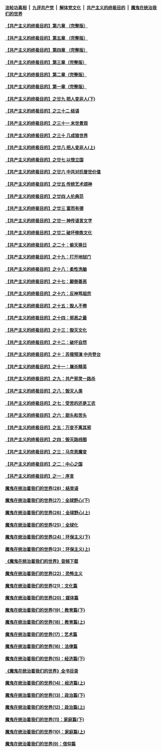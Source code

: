 ####  [法轮功真相](../../../../basic/blob/master/README.md?t=04031001) &nbsp;|&nbsp; [九评共产党](../../../../9ping.md/blob/master/README.md?t=04031001) &nbsp;|&nbsp; [解体党文化](../../../../jtdwh.md/blob/master/README.md?t=04031001)  &nbsp;|&nbsp; [共产主义的终极目的](../../../../gczydzjmd.md/blob/master/README.md?t=04031001) &nbsp;|&nbsp; [魔鬼在统治我们的世界](../../../../mgztzwmdsj.md/blob/master/README.md?t=04031001) 

#### [【共产主义的终极目的】第六章 （完整版）](../pages/nsc422/n11428913.md?t=04031001) 

#### [【共产主义的终极目的】第五章 （完整版）](../pages/nsc422/n11428912.md?t=04031001) 

#### [【共产主义的终极目的】第四章 （完整版）](../pages/nsc422/n11428907.md?t=04031001) 

#### [【共产主义的终极目的】第三章（完整版）](../pages/nsc422/n11428848.md?t=04031001) 

#### [【共产主义的终极目的】第二章（完整版）](../pages/nsc422/n11428831.md?t=04031001) 

#### [【共产主义的终极目的】第一章（完整版）](../pages/nsc422/n11417651.md?t=04031001) 

#### [【共产主义的终极目的】之廿九 把人变非人(下)](../pages/nsc422/n11344140.md?t=04031001) 

#### [【共产主义的终极目的】之三十二 结语](../pages/nsc422/n11360535.md?t=04031001) 

#### [【共产主义的终极目的】之三十一 末世景观](../pages/nsc422/n11351129.md?t=04031001) 

#### [【共产主义的终极目的】之三十 几成狼世界](../pages/nsc422/n11348280.md?t=04031001) 

#### [【共产主义的终极目的】之廿八 把人变非人(上)](../pages/nsc422/n11340492.md?t=04031001) 

#### [【共产主义的终极目的】之廿七 以恨立国](../pages/nsc422/n11336944.md?t=04031001) 

#### [【共产主义的终极目的】之廿六 中共对抗普世价值](../pages/nsc422/n11324785.md?t=04031001) 

#### [【共产主义的终极目的】之廿五 传统艺术颂神](../pages/nsc422/n11296396.md?t=04031001) 

#### [【共产主义的终极目的】之廿四 人伦典范](../pages/nsc422/n11296397.md?t=04031001) 

#### [【共产主义的终极目的】之廿三 富而有德](../pages/nsc422/n11283598.md?t=04031001) 

#### [【共产主义的终极目的】之廿一 神传语言文字](../pages/nsc422/n11263265.md?t=04031001) 

#### [【共产主义的终极目的】之廿二 破坏修炼文化](../pages/nsc422/n11245728.md?t=04031001) 

#### [【共产主义的终极目的】之二十：偷天换日](../pages/nsc422/n11238846.md?t=04031001) 

#### [【共产主义的终极目的】之十九：打开地狱门](../pages/nsc422/n11206376.md?t=04031001) 

#### [【共产主义的终极目的】之十八：柔性洗脑](../pages/nsc422/n11199994.md?t=04031001) 

#### [【共产主义的终极目的】之十七：颠倒善恶](../pages/nsc422/n11179782.md?t=04031001) 

#### [【共产主义的终极目的】之十六：反神骂祖宗](../pages/nsc422/n11166798.md?t=04031001) 

#### [【共产主义的终极目的】之十五：毁人不倦](../pages/nsc422/n11166792.md?t=04031001) 

#### [【共产主义的终极目的】之十四：邪恶之最](../pages/nsc422/n11150249.md?t=04031001) 

#### [【共产主义的终极目的】之十三：毁灭文化](../pages/nsc422/n11135227.md?t=04031001) 

#### [【共产主义的终极目的】之十二：破坏自然](../pages/nsc422/n11135214.md?t=04031001) 

#### [【共产主义的终极目的】之十：苏俄预演 中共登台](../pages/nsc422/n11118424.md?t=04031001) 

#### [【共产主义的终极目的】之十一：屠杀精英](../pages/nsc422/n11118442.md?t=04031001) 

#### [【共产主义的终极目的】之九：共产邪灵一路杀](../pages/nsc422/n11114139.md?t=04031001) 

#### [【共产主义的终极目的】之八：毁灭人类](../pages/nsc422/n11108503.md?t=04031001) 

#### [【共产主义的终极目的】之七：受苦的还是工农](../pages/nsc422/n11101809.md?t=04031001) 

#### [【共产主义的终极目的】之六：甜头和苦头](../pages/nsc422/n11096971.md?t=04031001) 

#### [【共产主义的终极目的】之五：万变不离其邪](../pages/nsc422/n11091285.md?t=04031001) 

#### [【共产主义的终极目的】之四：毁灭路线图](../pages/nsc422/n11086284.md?t=04031001) 

#### [【共产主义的终极目的】之三：马克思魔变](../pages/nsc422/n11061941.md?t=04031001) 

#### [【共产主义的终极目的】之二：中心之国](../pages/nsc422/n11047728.md?t=04031001) 

#### [【共产主义的终极目的】之一：序言](../pages/nsc422/n11086077.md?t=04031001) 

#### [魔鬼在统治着我们的世界(28)：结束语](../pages/nsc422/n10936246.md?t=04031001) 

#### [魔鬼在统治着我们的世界(27)：全球野心(下)](../pages/nsc422/n10928319.md?t=04031001) 

#### [魔鬼在统治着我们的世界(26)：全球野心(上)](../pages/nsc422/n10900318.md?t=04031001) 

#### [魔鬼在统治着我们的世界(25)：全球化](../pages/nsc422/n10788205.md?t=04031001) 

#### [魔鬼在统治着我们的世界(24)：环保主义(下)](../pages/nsc422/n10695307.md?t=04031001) 

#### [魔鬼在统治着我们的世界(23)：环保主义(上)](../pages/nsc422/n10688613.md?t=04031001) 

#### [《魔鬼在统治着我们的世界》音频下载](../pages/nsc422/n10635553.md?t=04031001) 

#### [魔鬼在统治着我们的世界(22)：恐怖主义](../pages/nsc422/n10614727.md?t=04031001) 

#### [魔鬼在统治着我们的世界(21)：文化篇](../pages/nsc422/n10597706.md?t=04031001) 

#### [魔鬼在统治着我们的世界(20)：媒体篇](../pages/nsc422/n10586579.md?t=04031001) 

#### [魔鬼在统治着我们的世界(19)：教育篇(下)](../pages/nsc422/n10564808.md?t=04031001) 

#### [魔鬼在统治着我们的世界(18)：教育篇(上)](../pages/nsc422/n10526970.md?t=04031001) 

#### [魔鬼在统治着我们的世界(17)：艺术篇](../pages/nsc422/n10499093.md?t=04031001) 

#### [魔鬼在统治着我们的世界(16)：法律篇](../pages/nsc422/n10485969.md?t=04031001) 

#### [魔鬼在统治着我们的世界(15)：经济篇(下)](../pages/nsc422/n10469975.md?t=04031001) 

#### [《魔鬼在统治着我们的世界》全书目录](../pages/nsc422/n10464261.md?t=04031001) 

#### [魔鬼在统治着我们的世界(14)：经济篇(上)](../pages/nsc422/n10457370.md?t=04031001) 

#### [魔鬼在统治着我们的世界(13)：政治篇(下)](../pages/nsc422/n10448270.md?t=04031001) 

#### [魔鬼在统治着我们的世界(12)：政治篇(上)](../pages/nsc422/n10444576.md?t=04031001) 

#### [魔鬼在统治着我们的世界(11)：家庭篇(下)](../pages/nsc422/n10440961.md?t=04031001) 

#### [魔鬼在统治着我们的世界(10)：家庭篇(上)](../pages/nsc422/n10435448.md?t=04031001) 

#### [魔鬼在统治着我们的世界(9)：信仰篇](../pages/nsc422/n10432159.md?t=04031001) 

